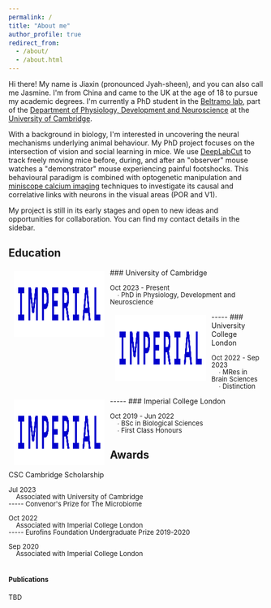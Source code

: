 ```yaml
---
permalink: /
title: "About me"
author_profile: true
redirect_from: 
  - /about/
  - /about.html
---
```


Hi there! My name is Jiaxin (pronounced Jyah-sheen), and you can also call me Jasmine. I'm from China and came to the UK at the age of 18 to pursue my academic degrees. I'm currently a PhD student in the [Beltramo lab](https://www.beltramolab.org/), part of the [Department of Physiology, Development and Neuroscience](https://www.pdn.cam.ac.uk/) at the [University of Cambridge](https://www.cam.ac.uk/). 

With a background in biology, I'm interested in uncovering the neural mechanisms underlying animal behaviour. My PhD project focuses on the intersection of vision and social learning in mice. We use [DeepLabCut](http://www.mackenziemathislab.org/deeplabcut) to track freely moving mice before, during, and after an "observer" mouse watches a "demonstrator" mouse experiencing painful footshocks. This behavioural paradigm is combined with optogenetic manipulation and [miniscope calcium imaging](http://miniscope.org/index.php/Main_Page) techniques to investigate its causal and correlative links with neurons in the visual areas (POR and V1).  

My project is still in its early stages and open to new ideas and opportunities for collaboration. You can find my contact details in the sidebar. 

Education
-----
<img style="float: left; margin:5px 10px" src="../images/IMPERIAL_logo_RGB_Blue_safe_area_2024.png" width="180" height="130">
### University of Cambridge
<p style="line-height:1.0">
<font size="2">
Oct 2023 - Present<br />
&nbsp;&nbsp;&nbsp;&nbsp;∙ PhD in Physiology, Development and Neuroscience 
</font>
</p>
-----
<img style="float: left; margin:5px 10px" src="../images/IMPERIAL_logo_RGB_Blue_safe_area_2024.png" width="180" height="130">
### University College London
<p style="line-height:1.0">
<font size="2">
Oct 2022 - Sep 2023<br />
&nbsp;&nbsp;&nbsp;&nbsp;∙ MRes in Brain Sciences<br />
&nbsp;&nbsp;&nbsp;&nbsp;∙ Distinction
</font> 
</p>
-----
<img style="float: left; margin:5px 10px" src="../images/IMPERIAL_logo_RGB_Blue_safe_area_2024.png" width="180" height="130">
### Imperial College London 
<p style="line-height:1.0">
<font size="2">
Oct 2019 - Jun 2022<br />
&nbsp;&nbsp;&nbsp;&nbsp;∙ BSc in Biological Sciences<br />
&nbsp;&nbsp;&nbsp;&nbsp;∙ First Class Honours
</font> 
</p>

Awards
-----
CSC Cambridge Scholarship 
<p style="line-height:1.0">
<font size="2">
Jul 2023 <br />
&nbsp;&nbsp;&nbsp;&nbsp;Associated with University of Cambridge<br />
-----
Convenor's Prize for The Microbiome
<p style="line-height:1.0">
<font size="2">
Oct 2022 <br />
&nbsp;&nbsp;&nbsp;&nbsp;Associated with Imperial College London<br />
-----
Eurofins Foundation Undergraduate Prize 2019-2020
<p style="line-height:1.0">
<font size="2">
Sep 2020 <br />
&nbsp;&nbsp;&nbsp;&nbsp;Associated with Imperial College London<br />

Publications 
-----
TBD
